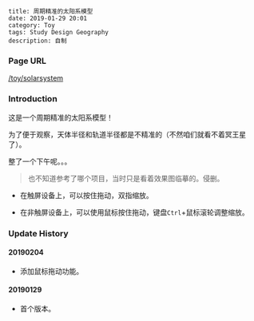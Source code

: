 ```
title: 周期精准的太阳系模型
date: 2019-01-29 20:01
category: Toy
tags: Study Design Geography
description: 自制
```

### Page URL

[/toy/solarsystem](/toy/solarsystem)

### Introduction

这是一个周期精准的太阳系模型！

为了便于观察，天体半径和轨道半径都是不精准的（不然咱们就看不着冥王星了）。

整了一个下午呢。。。

> 也不知道参考了哪个项目，当时只是看着效果图临摹的。侵删。

* 在触屏设备上，可以按住拖动，双指缩放。

* 在非触屏设备上，可以使用鼠标按住拖动，键盘`Ctrl`+鼠标滚轮调整缩放。

### Update History

#### 20190204

* 添加鼠标拖动功能。

#### 20190129

* 首个版本。
